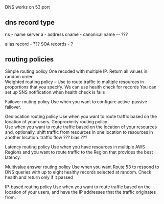 DNS works on 53 port

dns record type
---
ns - name server
a - address
cname - canonical name -- ???

alias record - ??? 
SOA records - ?

routing policies
---
Simple routing policy 
    One recoded with multiple IP. Return all values in random order  
Weighted routing policy – 
    Use to route traffic to multiple resources in proportions that you specify.
    We can use health check for records
    You can set up SNS notification when health check is fails

Failover routing policy 
    Use when you want to configure active-passive failover.

Geolocation routing policy 
    Use when you want to route traffic based on the location of your users.
Geoproximity routing policy  
    Use when you want to route traffic based on the location of your resources and, 
    optionally, shift traffic from resources in one location to resources in another location.
    traffic flow ??? bias ???

Latency routing policy 
    Use when you have resources in multiple AWS Regions 
    and you want to route traffic to the Region that provides the best latency. 

Multivalue answer routing policy 
    Use when you want Route 53 to respond to DNS queries with up to eight healthy records selected at random. 
    Check health and return only if it passed

IP-based routing policy 
    Use when you want to route traffic based on the location of your users, and have the IP addresses that the traffic originates from.
